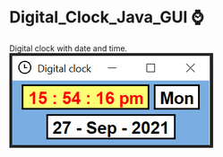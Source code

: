 # Digital_Clock_Java_GUI ⌚ <br />
 Digital clock with date and time. <br />
 ![Screenshot of Digital Clock](https://github.com/Kamran-Dev/Digital_Clock_Java_GUI/blob/main/Screenshot.PNG) 

